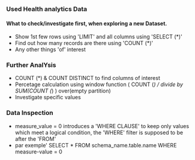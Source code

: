 ### Used Health analytics Data
#### What to check/investigate first, when exploring a new Dataset.
- Show 1st few rows using 'LIMIT' and all columns using 'SELECT (*)'
- Find out how many records are there using 'COUNT (*)'
- Any other things 'of' interest

### Further AnalYsis
- COUNT (*) & COUNT DISTINCT to find columns of interest
- Percetage calculation using window function ( COUNT (*) / divide by SUM(COUNT (*) ) over(empty partition)
- Investigate specific values

### Data Inspection
- measure_value = 0 introduces a 'WHERE CLAUSE' to keep only values which meet a logical condition, the 'WHERE' filter is supposed to be after the 'FROM'
- par exemple' 
SELECT * 
FROM schema_name.table.name
WHERE measure-value = 0
